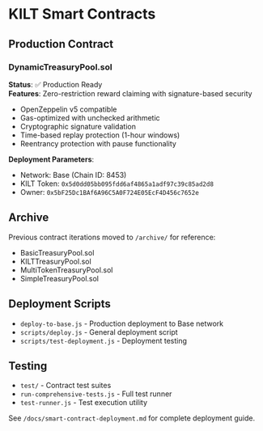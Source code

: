 # KILT Smart Contracts

## Production Contract

### DynamicTreasuryPool.sol
**Status**: ✅ Production Ready  
**Features**: Zero-restriction reward claiming with signature-based security
- OpenZeppelin v5 compatible
- Gas-optimized with unchecked arithmetic
- Cryptographic signature validation
- Time-based replay protection (1-hour windows)
- Reentrancy protection with pause functionality

**Deployment Parameters**:
- Network: Base (Chain ID: 8453)
- KILT Token: `0x5d0dd05bb095fdd6af4865a1adf97c39c85ad2d8`
- Owner: `0x5bF25Dc1BAf6A96C5A0F724E05EcF4D456c7652e`

## Archive
Previous contract iterations moved to `/archive/` for reference:
- BasicTreasuryPool.sol
- KILTTreasuryPool.sol  
- MultiTokenTreasuryPool.sol
- SimpleTreasuryPool.sol

## Deployment Scripts
- `deploy-to-base.js` - Production deployment to Base network
- `scripts/deploy.js` - General deployment script
- `scripts/test-deployment.js` - Deployment testing

## Testing
- `test/` - Contract test suites
- `run-comprehensive-tests.js` - Full test runner
- `test-runner.js` - Test execution utility

See `/docs/smart-contract-deployment.md` for complete deployment guide.